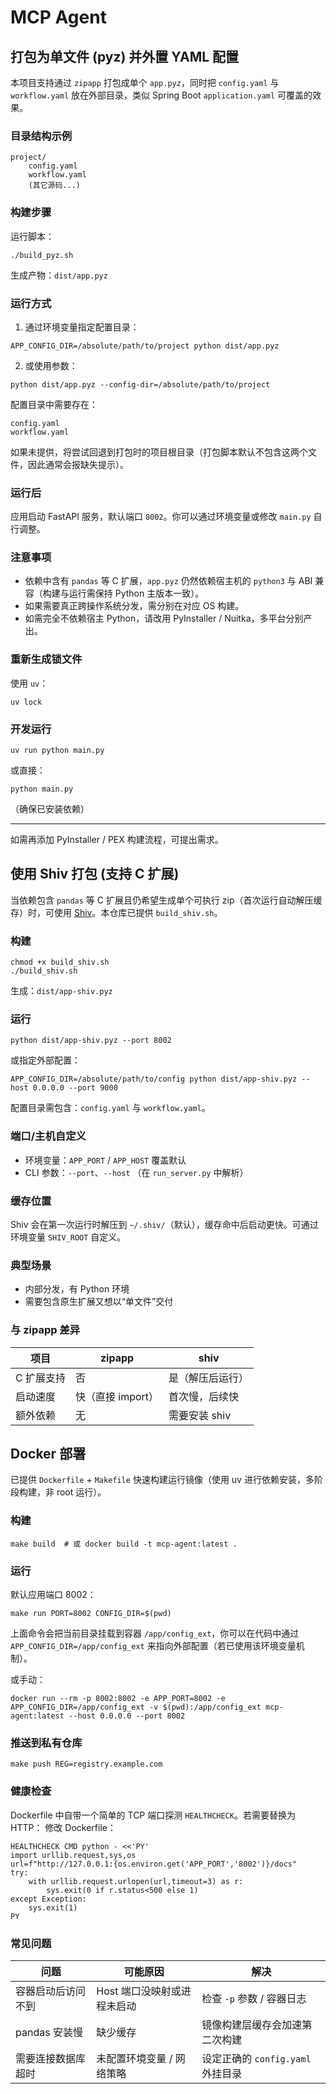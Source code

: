 # MCP Agent

## 打包为单文件 (pyz) 并外置 YAML 配置

本项目支持通过 `zipapp` 打包成单个 `app.pyz`，同时把 `config.yaml` 与 `workflow.yaml` 放在外部目录，类似 Spring Boot `application.yaml` 可覆盖的效果。

### 目录结构示例

```
project/
	config.yaml
	workflow.yaml
	(其它源码...)
```

### 构建步骤

运行脚本：

```
./build_pyz.sh
```

生成产物：`dist/app.pyz`

### 运行方式

1. 通过环境变量指定配置目录：
```
APP_CONFIG_DIR=/absolute/path/to/project python dist/app.pyz
```

2. 或使用参数：
```
python dist/app.pyz --config-dir=/absolute/path/to/project
```

配置目录中需要存在：
```
config.yaml
workflow.yaml
```

如果未提供，将尝试回退到打包时的项目根目录（打包脚本默认不包含这两个文件，因此通常会报缺失提示）。

### 运行后

应用启动 FastAPI 服务，默认端口 `8002`。你可以通过环境变量或修改 `main.py` 自行调整。

### 注意事项

- 依赖中含有 `pandas` 等 C 扩展，`app.pyz` 仍然依赖宿主机的 `python3` 与 ABI 兼容（构建与运行需保持 Python 主版本一致）。
- 如果需要真正跨操作系统分发，需分别在对应 OS 构建。
- 如需完全不依赖宿主 Python，请改用 PyInstaller / Nuitka，多平台分别产出。

### 重新生成锁文件

使用 `uv`：
```
uv lock
```

### 开发运行

```
uv run python main.py
```

或直接：
```
python main.py
```

（确保已安装依赖）

---

如需再添加 PyInstaller / PEX 构建流程，可提出需求。  

## 使用 Shiv 打包 (支持 C 扩展)

当依赖包含 `pandas` 等 C 扩展且仍希望生成单个可执行 zip（首次运行自动解压缓存）时，可使用 [Shiv](https://github.com/linkedin/shiv)。本仓库已提供 `build_shiv.sh`。

### 构建
```
chmod +x build_shiv.sh
./build_shiv.sh
```
生成：`dist/app-shiv.pyz`

### 运行
```
python dist/app-shiv.pyz --port 8002
```
或指定外部配置：
```
APP_CONFIG_DIR=/absolute/path/to/config python dist/app-shiv.pyz --host 0.0.0.0 --port 9000
```
配置目录需包含：`config.yaml` 与 `workflow.yaml`。

### 端口/主机自定义
- 环境变量：`APP_PORT` / `APP_HOST` 覆盖默认
- CLI 参数：`--port`、`--host` （在 `run_server.py` 中解析）

### 缓存位置
Shiv 会在第一次运行时解压到 `~/.shiv/`（默认），缓存命中后启动更快。可通过环境变量 `SHIV_ROOT` 自定义。

### 典型场景
- 内部分发，有 Python 环境
- 需要包含原生扩展又想以“单文件”交付

### 与 zipapp 差异
| 项目 | zipapp | shiv |
|------|--------|------|
| C 扩展支持 | 否 | 是（解压后运行） |
| 启动速度 | 快（直接 import） | 首次慢，后续快 |
| 额外依赖 | 无 | 需要安装 shiv |

## Docker 部署

已提供 `Dockerfile` + `Makefile` 快速构建运行镜像（使用 uv 进行依赖安装，多阶段构建，非 root 运行）。

### 构建
```
make build  # 或 docker build -t mcp-agent:latest .
```

### 运行
默认应用端口 8002：
```
make run PORT=8002 CONFIG_DIR=$(pwd)
```
上面命令会把当前目录挂载到容器 `/app/config_ext`，你可以在代码中通过 `APP_CONFIG_DIR=/app/config_ext` 来指向外部配置（若已使用该环境变量机制）。

或手动：
```
docker run --rm -p 8002:8002 -e APP_PORT=8002 -e APP_CONFIG_DIR=/app/config_ext -v $(pwd):/app/config_ext mcp-agent:latest --host 0.0.0.0 --port 8002
```

### 推送到私有仓库
```
make push REG=registry.example.com
```

### 健康检查
Dockerfile 中自带一个简单的 TCP 端口探测 `HEALTHCHECK`。若需要替换为 HTTP：
修改 Dockerfile：
```
HEALTHCHECK CMD python - <<'PY'
import urllib.request,sys,os
url=f"http://127.0.0.1:{os.environ.get('APP_PORT','8002')}/docs"
try:
	with urllib.request.urlopen(url,timeout=3) as r:
		sys.exit(0 if r.status<500 else 1)
except Exception:
	sys.exit(1)
PY
```

### 常见问题
| 问题 | 可能原因 | 解决 |
|------|----------|------|
| 容器启动后访问不到 | Host 端口没映射或进程未启动 | 检查 `-p` 参数 / 容器日志 |
| pandas 安装慢 | 缺少缓存 | 镜像构建层缓存会加速第二次构建 |
| 需要连接数据库超时 | 未配置环境变量 / 网络策略 | 设定正确的 `config.yaml` 外挂目录 |



